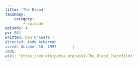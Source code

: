 ```yaml
---
title: 'The Blood'
taxonomy:
    category:
        - episode
episode: 4
pc: 904         
written: Dan O'Keefe |
directed: Andy Ackerman   
aired: October 16, 1997       |
imdb:
wiki: 'https://en.wikipedia.org/wiki/The_Blood_(Seinfeld)'
---
```

